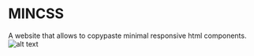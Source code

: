 # MINCSS
A website that allows to copypaste minimal responsive html components.
![alt text](https://github.com/unlikelycreator/MINCSS/blob/[branch]/image.jpg?raw=true)

